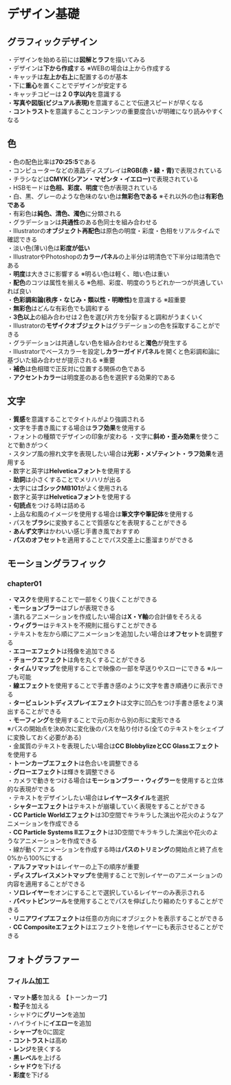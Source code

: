 # デザイン基礎

<h2>グラフィックデザイン</h2>
・デザインを始める前には<strong>図解とラフ</strong>を描いてみる<br>
・デザインは<strong>下から作成</strong>する ※WEBの場合は上から作成する<br>
・キャッチは<strong>左上か右上</strong>に配置するのが基本<br>
・下に<strong>重心</strong>を置くことでデザインが安定する<br>
・キャッチコピーは<strong>２０字以内</strong>を意識する<br>
・<strong>写真や図版(ビジュアル表現)</strong>を意識することで伝達スピードが早くなる<br>
・<strong>コントラスト</strong>を意識することコンテンツの重要度合いが明確になり読みやすくなる<br>

<h2>色</h2>
・色の配色比率は<strong>70:25:5</strong>である<br>
・コンピューターなどの液晶ディスプレイは<strong>RGB(赤・緑・青)</strong>で表現されている<br>
・チラシなどは<strong>CMYK(シアン・マゼンタ・イエロー)</strong>で表現されている<br>
・HSBモードは<strong>色相、彩度、明度</strong>で色が表現されている<br>
・白、黒、グレーのような色味のない色は<strong>無彩色である</strong> ※それ以外の色は<strong>有彩色である</strong><br>
・有彩色は<strong>純色、清色、濁色</strong>に分類される<br>
・グラデーションは<strong>共通性</strong>のある色同士を組み合わせる<br>
・Illustratorの<strong>オブジェクト再配色</strong>は原色の明度・彩度・色相をリアルタイムで確認できる<br>
・淡い色(薄い)色は<strong>彩度が低い</strong><br>
・IllustratorやPhotoshopの<strong>カラーパネル</strong>の上半分は明清色で下半分は暗清色である<br>
・<strong>明度</strong>は大きさに影響する ※明るい色は軽く、暗い色は重い<br>
・<strong>配色</strong>のコツは属性を揃える ※色相、彩度、明度のうちどれか一つが共通していれば良い<br>
・<strong>色彩調和論(秩序・なじみ・類以性・明瞭性)</strong>を意識する ※超重要<br>
・<strong>無彩色</strong>はどんな有彩色でも調和する<br>
・<strong>3色以上</strong>の組み合わせは２色を選び片方を分裂すると調和がうまくいく<br>
・Illustratorの<strong>モザイクオブジェクト</strong>はグラデーションの色を採取することができる<br>
・グラデーションは共通しない色を組み合わせると<strong>濁色</strong>が発生する<br>
・Illustratorでベースカラーを設定し<strong>カラーガイドパネル</strong>を開くと色彩調和論に基づいた組み合わせが提示される ※重要<br>
・<strong>補色</strong>は色相環で正反対に位置する関係の色である<br>
・<strong>アクセントカラー</strong>は明度差のある色を選択する効果的である<br>

<h2>文字</h2>
・<strong>質感</strong>を意識することでタイトルがより強調される<br>
・文字を手書き風にする場合は<strong>ラフ効果</strong>を使用する<br>
・フォントの種類でデザインの印象が変わる
・文字に<strong>斜め・歪み効果</strong>を使うことで動きがつく<br>
・スタンプ風の擦れ文字を表現したい場合は<strong>光彩・メゾティント・ラフ効果</strong>を適用する<br>
・数字と英字は<strong>Helveticaフォント</strong>を使用する<br>
・<strong>助詞</strong>は小さくすることでメリハリが出る<br>
・太字には<strong>ゴシックMB101</strong>がよく使用される<br>
・数字と英字は<strong>Helveticaフォント</strong>を使用する<br>
・<strong>句読点</strong>をつける時は詰める<br>
・上品な和風のイメージを使用する場合は<strong>筆文字や筆記体</strong>を使用する<br>
・パスを<strong>ブラシ</strong>に変換することで質感などを表現することができる<br>
・<strong>あんず文字</strong>はかわいい感じ手書き風でおすすめ<br>
・<strong>パスのオフセット</strong>を適用することでパス交差上に墨溜まりができる<br>

<h2>モーショングラフィック</h2>
<h3>chapter01</h3>
・<strong>マスク</strong>を使用することで一部をくり抜くことができる<br>
・<strong>モーションブラー</strong>はブレが表現できる<br>
・潰れるアニメーションを作成したい場合は<strong>X・Y軸</strong>の合計値をそろえる<br>
・<strong>ウィグラー</strong>はテキストを不規則に揺らすことができる<br>
・テキストを左から順にアニメーションを追加したい場合は<strong>オフセット</strong>を調整する<br>
・<strong>エコーエフェクト</strong>は残像を追加できる<br>
・<strong>チョークエフェクト</strong>は角を丸くすることができる<br>
・<strong>タイムリマップ</strong>を使用することで映像の一部を早送りやスローにできる ※ループも可能<br>
・<strong>線エフェクト</strong>を使用することで手書き感のように文字を書き順通りに表示できる<br>
・<strong>タービュレントディスプレイエフェクト</strong>は文字に凹凸をつけ手書き感をより演出することができる<br>
・<strong>モーフィング</strong>を使用することで元の形から別の形に変形できる<br>
※パスの開始点を決め次に変化後のパスを貼り付ける(全てのテキストをシェイプに変換しておく必要がある)<br>
・金属質のテキストを表現したい場合は<strong>CC BlobbylizeとCC Glassエフェクト</strong>を使用する<br>
・<strong>トーンカーブエフェクト</strong>は色合いを調整できる<br>
・<strong>グローエフェクト</strong>は輝きを調整できる<br>
・カメラで動きをつける場合は<strong>モーションブラー・ウィグラー</strong>を使用すると立体的な表現ができる<br>
・テキストをデザインしたい場合は<strong>レイヤースタイル</strong>を選択<br>
・<strong>シャターエフェクト</strong>はテキストが崩壊していく表現をすることができる<br>
・<strong>CC Particle Worldエフェクト</strong>は3D空間でキラキラした演出や花火のようなアニメーションを作成できる<br>
・<strong>CC Particle Systems IIエフェクト</strong>は3D空間でキラキラした演出や花火のようなアニメーションを作成できる<br>
・線が動くアニメーションを作成する時は<strong>パスのトリミング</strong>の開始点と終了点を0%から100%にする<br>
・<strong>アルファマット</strong>はレイヤーの上下の順序が重要<br>
・<strong>ディスプレイスメントマップ</strong>を使用することで別レイヤーのアニメーションの内容を適用することができる<br>
・<strong>ソロレイヤー</strong>をオンにすることで選択しているレイヤーのみ表示される<br>
・<strong>パペットピンツール</strong>を使用することでパスを伸ばしたり縮めたりすることができる<br>
・<strong>リニアワイプエフェクト</strong>は任意の方向にオブジェクトを表示することができる<br>
・<strong>CC Compositeエフェクト</strong>はエフェクトを他レイヤーにも表示させることができる<br>

<h2>フォトグラファー</h2>
<h3>フィルム加工</h3>
・<strong>マット感</strong>を加える 【トーンカーブ】<br>
・<strong>粒子</strong>を加える<br>
・シャドウに<strong>グリーン</strong>を追加<br>
・ハイライトに<strong>イエロー</strong>を追加<br>
・<strong>シャープ</strong>を0に固定<br>
・<strong>コントラスト</strong>は高め<br>
・<strong>レンジ</strong>を狭くする<br>
・<strong>黒レベル</strong>を上げる<br>
・<strong>シャドウ</strong>を下げる<br>
・<strong>彩度</strong>を下げる<br>
